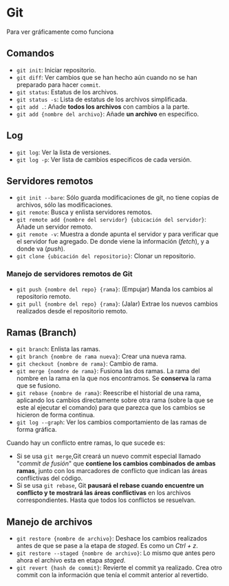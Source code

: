 # Git

Para ver gráficamente como funciona 

## Comandos

- `git init`: Iniciar repositorio.
- `git diff`: Ver cambios que se han hecho aún cuando no se han preparado para hacer `commit`.
- `git status`: Estatus de los archivos.
- `git status -s`: Lista de estatus de los archivos simplificada.
- `git add .`: Añade **todos los archivos** con cambios a la parte.
- `git add {nombre del archivo}`: Añade **un archivo** en especifico.

## Log

- `git log`: Ver la lista de versiones.
- `git log -p`: Ver lista de cambios especificos de cada versión.

## Servidores remotos

- `git init --bare`: Sólo guarda modificaciones de git, no tiene copias de archivos, sólo las modificaciones.
- `git remote`: Busca y enlista servidores remotos.
- `git remote add {nombre del servidor} {ubicación del servidor}`: Añade un servidor remoto.
- `git remote -v`: Muestra a donde apunta el servidor y para verificar que el servidor fue agregado. De donde viene la información (*fetch*), y a donde va (*push*).
- `git clone {ubicación del repositorio}`: Clonar un repositorio.

### Manejo de servidores remotos de Git

- `git push {nombre del repo} {rama}`: (Empujar) Manda los cambios al repositorio remoto.
- `git pull {nombre del repo} {rama}`: (Jalar) Extrae los nuevos cambios realizados desde el repositorio remoto.

## Ramas (Branch)

- `git branch`: Enlista las ramas.
- `git branch {nombre de rama nueva}`: Crear una nueva rama.
- `git checkout {nombre de rama}`: Cambio de rama.
- `git merge {nomdre de rama}`: Fusiona las dos ramas. La rama del nombre en la rama en la que nos encontramos. Se **conserva** la rama que se fusiono.
- `git rebase {nombre de rama}`: Reescribe el historial de una rama, aplicando los cambios directamente sobre otra rama (sobre la que se este al ejecutar el comando) para que parezca que los cambios se hicieron de forma continua.
- `git log --graph`: Ver los cambios comportamiento de las ramas de forma gráfica.

Cuando hay un conflicto entre ramas, lo que sucede es:

- Si se usa `git merge`,Git creará un nuevo commit especial llamado "*commit de fusión*" que **contiene los cambios combinados de ambas ramas**, junto con los marcadores de conflicto que indican las áreas conflictivas del código.
- Si se usa `git rebase`, Git **pausará el rebase cuando encuentre un conflicto y te mostrará las áreas conflictivas** en los archivos correspondientes. Hasta que todos los conflictos se resuelvan.

## Manejo de archivos

- `git restore {nombre de archivo}`: Deshace los cambios realizados antes de que se pase a la etapa de *staged*. Es como un *Ctrl + z*.
- `git restore --staged {nombre de archivo}`: Lo mismo que antes pero ahora el archivo esta en etapa *staged*.
- `git revert {hash de commit}`: Revierte el commit ya realizado. Crea otro commit con la información que tenía el commit anterior al revertido.
